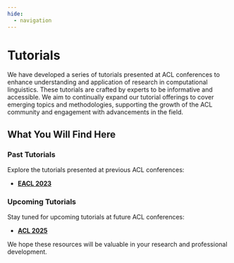 ```yaml
---
hide:
  - navigation
---
```


# Tutorials

We have developed a series of tutorials presented at ACL conferences to enhance understanding and application of research in computational linguistics. These tutorials are crafted by experts to be informative and accessible. We aim to continually expand our tutorial offerings to cover emerging topics and methodologies, supporting the growth of the ACL community and engagement with advancements in the field.

## What You Will Find Here

### Past Tutorials
Explore the tutorials presented at previous ACL conferences:

- **[EACL 2023](https://ethics.aclweb.org/tutorials/EACL_2023/)**

### Upcoming Tutorials
Stay tuned for upcoming tutorials at future ACL conferences:

- **[ACL 2025](https://ethics.aclweb.org/tutorials/ACL_2025/)**

We hope these resources will be valuable in your research and professional development.
